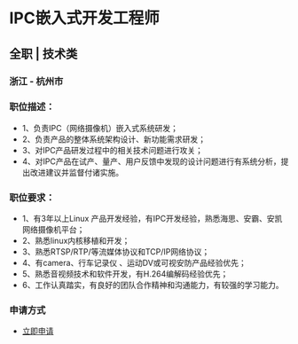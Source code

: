 
# IPC嵌入式开发工程师
## 全职  |  技术类
### 浙江 - 杭州市

### 职位描述：
- 1、负责IPC（网络摄像机）嵌入式系统研发；&nbsp;
- 2、负责产品的整体系统架构设计、新功能需求研发；&nbsp;
- 3、对IPC产品研发过程中的相关技术问题进行攻关；&nbsp;
- 4、对IPC产品在试产、量产、用户反馈中发现的设计问题进行有系统分析，提出改进建议并监督付诸实施。

### 职位要求：
- 1、有3年以上Linux 产品开发经验，有IPC开发经验，熟悉海思、安霸、安凯网络摄像机平台；&nbsp;
- 2、熟悉linux内核移植和开发；&nbsp;
- 3、熟悉RTSP/RTP/等流媒体协议和TCP/IP网络协议；&nbsp;
- 4、有camera、行车记录仪 、运动DV或可视安防产品经验优先；&nbsp;
- 5、熟悉音视频技术和软件开发，有H.264编解码经验优先；&nbsp;
- 6、工作认真踏实，有良好的团队合作精神和沟通能力，有较强的学习能力。
### 申请方式
- <a href="mailto:hr@tuya.com" title=yourName-IPC嵌入式开发工程师>立即申请</a>